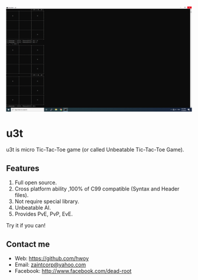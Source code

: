 ![](https://raw.githubusercontent.com/hwoy/u-tic-tac-toe/master/res/pic1.png?raw=true)

# u3t

u3t is micro Tic-Tac-Toe game (or called Unbeatable Tic-Tac-Toe Game).

## Features

1. Full open source.
2. Cross platform ability ,100% of C99 compatible (Syntax and Header files).
3. Not require special library.
4. Unbeatable AI.
5. Provides PvE, PvP, EvE.

Try it if you can!

## Contact me

- Web: <https://github.com/hwoy>
- Email: zaintcorp@yahoo.com
- Facebook: <http://www.facebook.com/dead-root>
